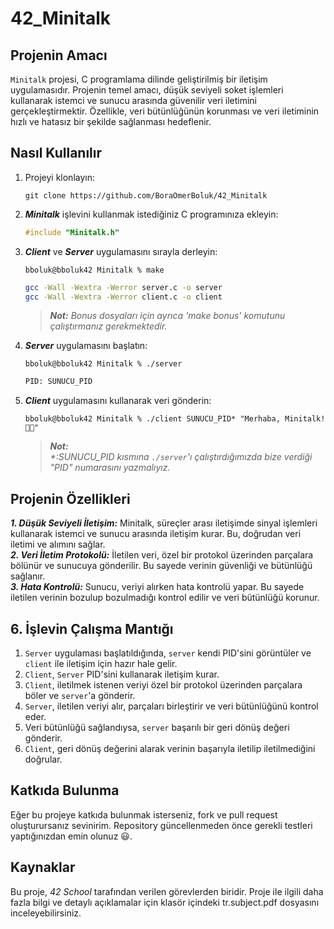 # 42_Minitalk

## Projenin Amacı
`Minitalk` projesi, C programlama dilinde geliştirilmiş bir iletişim uygulamasıdır. Projenin temel amacı, düşük seviyeli soket işlemleri kullanarak istemci ve sunucu arasında güvenilir veri iletimini gerçekleştirmektir. Özellikle, veri bütünlüğünün korunması ve veri iletiminin hızlı ve hatasız bir şekilde sağlanması hedeflenir.

## Nasıl Kullanılır

1. Projeyi klonlayın:
   ```Console
   git clone https://github.com/BoraOmerBoluk/42_Minitalk
   ```
   
2. ***Minitalk*** işlevini kullanmak istediğiniz C programınıza ekleyin:
   ```C
   #include "Minitalk.h"
   ```
   
3. ***Client*** ve ***Server*** uygulamasını sırayla derleyin:
   ```Console
   bboluk@bboluk42 Minitalk % make
   ```
   ```sh  
   gcc -Wall -Wextra -Werror server.c -o server
   gcc -Wall -Wextra -Werror client.c -o client
   ```
   > _**Not:** Bonus dosyaları için ayrıca 'make bonus' komutunu çalıştırmanız gerekmektedir._

4. ***Server*** uygulamasını başlatın:
    ```Console
    bboluk@bboluk42 Minitalk % ./server
    ```
    ```sh
    PID: SUNUCU_PID
    ```
5. ***Client*** uygulamasını kullanarak veri gönderin:
    ```Console
    bboluk@bboluk42 Minitalk % ./client SUNUCU_PID* "Merhaba, Minitalk!👋🏻"
    ```
   > _**Not:**  
   > *:SUNUCU_PID kısmına `./server`'ı çalıştırdığımızda bize verdiği "PID" numarasını yazmalıyız._

## Projenin Özellikleri
***1. Düşük Seviyeli İletişim:*** Minitalk, süreçler arası iletişimde sinyal işlemleri kullanarak istemci ve sunucu arasında iletişim kurar. Bu, doğrudan veri iletimi ve alımını sağlar.  
***2. Veri İletim Protokolü:*** İletilen veri, özel bir protokol üzerinden parçalara bölünür ve sunucuya gönderilir. Bu sayede verinin güvenliği ve bütünlüğü sağlanır.  
***3. Hata Kontrolü:*** Sunucu, veriyi alırken hata kontrolü yapar. Bu sayede iletilen verinin bozulup bozulmadığı kontrol edilir ve veri bütünlüğü korunur.  

## 6. İşlevin Çalışma Mantığı  
1. `Server` uygulaması başlatıldığında, `server` kendi PID'sini görüntüler ve `client` ile iletişim için hazır hale gelir.
2. `Client`, `Server` PID'sini kullanarak iletişim kurar.
3. `Client`, iletilmek istenen veriyi özel bir protokol üzerinden parçalara böler ve `server`'a gönderir.
4. `Server`, iletilen veriyi alır, parçaları birleştirir ve veri bütünlüğünü kontrol eder.
5. Veri bütünlüğü sağlandıysa, `server` başarılı bir geri dönüş değeri gönderir.
6. `Client`, geri dönüş değerini alarak verinin başarıyla iletilip iletilmediğini doğrular.

## Katkıda Bulunma
Eğer bu projeye katkıda bulunmak isterseniz, fork ve pull request oluşturursanız sevinirim. Repository güncellenmeden önce gerekli testleri yaptığınızdan emin olunuz 😃.
 
## Kaynaklar  
Bu proje, _42 School_ tarafından verilen görevlerden biridir. Proje ile ilgili daha fazla bilgi ve detaylı açıklamalar için klasör içindeki tr.subject.pdf dosyasını inceleyebilirsiniz.
